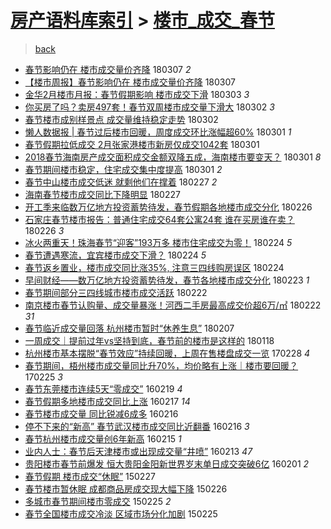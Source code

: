 [房产语料库索引](../../README.md)  > [楼市_成交_春节](楼市_成交_春节.md)
====
> [back](../README.md)

- [春节影响仍在 楼市成交量价齐降](http://jkwz.applinzi.com/ittc/7077863369443116043.html#%E6%98%A5%E8%8A%82%E5%BD%B1%E5%93%8D%E4%BB%8D%E5%9C%A8+%E6%A5%BC%E5%B8%82%E6%88%90%E4%BA%A4%E9%87%8F%E4%BB%B7%E9%BD%90%E9%99%8D) 180307 *2* 
- [【楼市周报】春节影响仍在 楼市成交量价齐降](http://jkwz.applinzi.com/ittc/7077795110110888967.html#%E3%80%90%E6%A5%BC%E5%B8%82%E5%91%A8%E6%8A%A5%E3%80%91%E6%98%A5%E8%8A%82%E5%BD%B1%E5%93%8D%E4%BB%8D%E5%9C%A8+%E6%A5%BC%E5%B8%82%E6%88%90%E4%BA%A4%E9%87%8F%E4%BB%B7%E9%BD%90%E9%99%8D) 180307  
- [金华2月楼市月报：春节假期影响 楼市成交下滑](http://jkwz.applinzi.com/ittc/7076288249775784967.html#%E9%87%91%E5%8D%8E2%E6%9C%88%E6%A5%BC%E5%B8%82%E6%9C%88%E6%8A%A5%EF%BC%9A%E6%98%A5%E8%8A%82%E5%81%87%E6%9C%9F%E5%BD%B1%E5%93%8D+%E6%A5%BC%E5%B8%82%E6%88%90%E4%BA%A4%E4%B8%8B%E6%BB%91) 180303 *3* 
- [你买房了吗？卖房497套！春节双周楼市成交量下滑大](http://jkwz.applinzi.com/ittc/7075947951224783888.html#%E4%BD%A0%E4%B9%B0%E6%88%BF%E4%BA%86%E5%90%97%EF%BC%9F%E5%8D%96%E6%88%BF497%E5%A5%97%EF%BC%81%E6%98%A5%E8%8A%82%E5%8F%8C%E5%91%A8%E6%A5%BC%E5%B8%82%E6%88%90%E4%BA%A4%E9%87%8F%E4%B8%8B%E6%BB%91%E5%A4%A7) 180302 *3* 
- [春节楼市成别样景点 成交量维持稳定走势](http://jkwz.applinzi.com/ittc/7075931648799802385.html#%E6%98%A5%E8%8A%82%E6%A5%BC%E5%B8%82%E6%88%90%E5%88%AB%E6%A0%B7%E6%99%AF%E7%82%B9+%E6%88%90%E4%BA%A4%E9%87%8F%E7%BB%B4%E6%8C%81%E7%A8%B3%E5%AE%9A%E8%B5%B0%E5%8A%BF) 180302  
- [懒人数据报 | 春节过后楼市回暖，周度成交环比涨幅超60%](http://jkwz.applinzi.com/ittc/7075576331297621009.html#%E6%87%92%E4%BA%BA%E6%95%B0%E6%8D%AE%E6%8A%A5+%7C+%E6%98%A5%E8%8A%82%E8%BF%87%E5%90%8E%E6%A5%BC%E5%B8%82%E5%9B%9E%E6%9A%96%EF%BC%8C%E5%91%A8%E5%BA%A6%E6%88%90%E4%BA%A4%E7%8E%AF%E6%AF%94%E6%B6%A8%E5%B9%85%E8%B6%8560%25) 180301 *1* 
- [春节假期拉低成交 2月张家港楼市新房仅成交1042套](http://jkwz.applinzi.com/ittc/7075529725336617995.html#%E6%98%A5%E8%8A%82%E5%81%87%E6%9C%9F%E6%8B%89%E4%BD%8E%E6%88%90%E4%BA%A4+2%E6%9C%88%E5%BC%A0%E5%AE%B6%E6%B8%AF%E6%A5%BC%E5%B8%82%E6%96%B0%E6%88%BF%E4%BB%85%E6%88%90%E4%BA%A41042%E5%A5%97) 180301  
- [2018春节海南房产成交面积成交金额双降五成，海南楼市要变天？](http://jkwz.applinzi.com/ittc/7075476055479813131.html#2018%E6%98%A5%E8%8A%82%E6%B5%B7%E5%8D%97%E6%88%BF%E4%BA%A7%E6%88%90%E4%BA%A4%E9%9D%A2%E7%A7%AF%E6%88%90%E4%BA%A4%E9%87%91%E9%A2%9D%E5%8F%8C%E9%99%8D%E4%BA%94%E6%88%90%EF%BC%8C%E6%B5%B7%E5%8D%97%E6%A5%BC%E5%B8%82%E8%A6%81%E5%8F%98%E5%A4%A9%EF%BC%9F) 180301 *8* 
- [春节期间楼市稳定，住宅成交集中度提高](http://jkwz.applinzi.com/ittc/7075447682313487367.html#%E6%98%A5%E8%8A%82%E6%9C%9F%E9%97%B4%E6%A5%BC%E5%B8%82%E7%A8%B3%E5%AE%9A%EF%BC%8C%E4%BD%8F%E5%AE%85%E6%88%90%E4%BA%A4%E9%9B%86%E4%B8%AD%E5%BA%A6%E6%8F%90%E9%AB%98) 180301 *2* 
- [春节中山楼市成交低迷 就剩他们在撑着](http://jkwz.applinzi.com/ittc/7074720719831565328.html#%E6%98%A5%E8%8A%82%E4%B8%AD%E5%B1%B1%E6%A5%BC%E5%B8%82%E6%88%90%E4%BA%A4%E4%BD%8E%E8%BF%B7+%E5%B0%B1%E5%89%A9%E4%BB%96%E4%BB%AC%E5%9C%A8%E6%92%91%E7%9D%80) 180227 *2* 
- [海南春节楼市成交同比下降明显](http://jkwz.applinzi.com/ittc/7074696163528016912.html#%E6%B5%B7%E5%8D%97%E6%98%A5%E8%8A%82%E6%A5%BC%E5%B8%82%E6%88%90%E4%BA%A4%E5%90%8C%E6%AF%94%E4%B8%8B%E9%99%8D%E6%98%8E%E6%98%BE) 180227  
- [开工季来临数万亿地方投资蓄势待发，春节假期各地楼市成交分化](http://jkwz.applinzi.com/ittc/7074421708469830662.html#%E5%BC%80%E5%B7%A5%E5%AD%A3%E6%9D%A5%E4%B8%B4%E6%95%B0%E4%B8%87%E4%BA%BF%E5%9C%B0%E6%96%B9%E6%8A%95%E8%B5%84%E8%93%84%E5%8A%BF%E5%BE%85%E5%8F%91%EF%BC%8C%E6%98%A5%E8%8A%82%E5%81%87%E6%9C%9F%E5%90%84%E5%9C%B0%E6%A5%BC%E5%B8%82%E6%88%90%E4%BA%A4%E5%88%86%E5%8C%96) 180226  
- [石家庄春节楼市报告：普通住宅成交64套公寓24套 谁在买房谁在卖？](http://jkwz.applinzi.com/ittc/7074291150565671953.html#%E7%9F%B3%E5%AE%B6%E5%BA%84%E6%98%A5%E8%8A%82%E6%A5%BC%E5%B8%82%E6%8A%A5%E5%91%8A%EF%BC%9A%E6%99%AE%E9%80%9A%E4%BD%8F%E5%AE%85%E6%88%90%E4%BA%A464%E5%A5%97%E5%85%AC%E5%AF%9324%E5%A5%97+%E8%B0%81%E5%9C%A8%E4%B9%B0%E6%88%BF%E8%B0%81%E5%9C%A8%E5%8D%96%EF%BC%9F) 180226 *3* 
- [冰火两重天！珠海春节“迎客”193万多 楼市住宅成交为零！](http://jkwz.applinzi.com/ittc/7073614156224005126.html#%E5%86%B0%E7%81%AB%E4%B8%A4%E9%87%8D%E5%A4%A9%EF%BC%81%E7%8F%A0%E6%B5%B7%E6%98%A5%E8%8A%82%E2%80%9C%E8%BF%8E%E5%AE%A2%E2%80%9D193%E4%B8%87%E5%A4%9A+%E6%A5%BC%E5%B8%82%E4%BD%8F%E5%AE%85%E6%88%90%E4%BA%A4%E4%B8%BA%E9%9B%B6%EF%BC%81) 180224 *5* 
- [春节遭遇寒流，宜宾楼市成交下滑？](http://jkwz.applinzi.com/ittc/7073598706341643275.html#%E6%98%A5%E8%8A%82%E9%81%AD%E9%81%87%E5%AF%92%E6%B5%81%EF%BC%8C%E5%AE%9C%E5%AE%BE%E6%A5%BC%E5%B8%82%E6%88%90%E4%BA%A4%E4%B8%8B%E6%BB%91%EF%BC%9F) 180224 *5* 
- [春节返乡置业，楼市成交同比涨35%, 注意三四线购房误区](http://jkwz.applinzi.com/ittc/7073551405740983313.html#%E6%98%A5%E8%8A%82%E8%BF%94%E4%B9%A1%E7%BD%AE%E4%B8%9A%EF%BC%8C%E6%A5%BC%E5%B8%82%E6%88%90%E4%BA%A4%E5%90%8C%E6%AF%94%E6%B6%A835%25%2C+%E6%B3%A8%E6%84%8F%E4%B8%89%E5%9B%9B%E7%BA%BF%E8%B4%AD%E6%88%BF%E8%AF%AF%E5%8C%BA) 180224  
- [早间财经——数万亿地方投资蓄势待发，春节各地楼市成交分化](http://jkwz.applinzi.com/ittc/7073237411381642247.html#%E6%97%A9%E9%97%B4%E8%B4%A2%E7%BB%8F%E2%80%94%E2%80%94%E6%95%B0%E4%B8%87%E4%BA%BF%E5%9C%B0%E6%96%B9%E6%8A%95%E8%B5%84%E8%93%84%E5%8A%BF%E5%BE%85%E5%8F%91%EF%BC%8C%E6%98%A5%E8%8A%82%E5%90%84%E5%9C%B0%E6%A5%BC%E5%B8%82%E6%88%90%E4%BA%A4%E5%88%86%E5%8C%96) 180223 *1* 
- [春节期间部分三四线城市楼市成交活跃](http://jkwz.applinzi.com/ittc/7072991303757726731.html#%E6%98%A5%E8%8A%82%E6%9C%9F%E9%97%B4%E9%83%A8%E5%88%86%E4%B8%89%E5%9B%9B%E7%BA%BF%E5%9F%8E%E5%B8%82%E6%A5%BC%E5%B8%82%E6%88%90%E4%BA%A4%E6%B4%BB%E8%B7%83) 180222  
- [南京楼市春节认购量、成交量暴涨！河西二手房最高成交价超6万/㎡](http://jkwz.applinzi.com/ittc/7072930501868651531.html#%E5%8D%97%E4%BA%AC%E6%A5%BC%E5%B8%82%E6%98%A5%E8%8A%82%E8%AE%A4%E8%B4%AD%E9%87%8F%E3%80%81%E6%88%90%E4%BA%A4%E9%87%8F%E6%9A%B4%E6%B6%A8%EF%BC%81%E6%B2%B3%E8%A5%BF%E4%BA%8C%E6%89%8B%E6%88%BF%E6%9C%80%E9%AB%98%E6%88%90%E4%BA%A4%E4%BB%B7%E8%B6%856%E4%B8%87%2F%E3%8E%A1) 180222 *31* 
- [春节临近成交量回落 杭州楼市暂时“休养生息”](http://jkwz.applinzi.com/ittc/7067274752177996811.html#%E6%98%A5%E8%8A%82%E4%B8%B4%E8%BF%91%E6%88%90%E4%BA%A4%E9%87%8F%E5%9B%9E%E8%90%BD+%E6%9D%AD%E5%B7%9E%E6%A5%BC%E5%B8%82%E6%9A%82%E6%97%B6%E2%80%9C%E4%BC%91%E5%85%BB%E7%94%9F%E6%81%AF%E2%80%9D) 180207  
- [一周成交｜提前过年vs坚持到底，春节前的楼市是这样的](http://jkwz.applinzi.com/ittc/7059912278722216976.html#%E4%B8%80%E5%91%A8%E6%88%90%E4%BA%A4%EF%BD%9C%E6%8F%90%E5%89%8D%E8%BF%87%E5%B9%B4vs%E5%9D%9A%E6%8C%81%E5%88%B0%E5%BA%95%EF%BC%8C%E6%98%A5%E8%8A%82%E5%89%8D%E7%9A%84%E6%A5%BC%E5%B8%82%E6%98%AF%E8%BF%99%E6%A0%B7%E7%9A%84) 180118  
- [杭州楼市基本摆脱“春节效应”持续回暖，上周在售楼盘成交一览](http://jkwz.applinzi.com/ittc/6939754538801300484.html#%E6%9D%AD%E5%B7%9E%E6%A5%BC%E5%B8%82%E5%9F%BA%E6%9C%AC%E6%91%86%E8%84%B1%E2%80%9C%E6%98%A5%E8%8A%82%E6%95%88%E5%BA%94%E2%80%9D%E6%8C%81%E7%BB%AD%E5%9B%9E%E6%9A%96%EF%BC%8C%E4%B8%8A%E5%91%A8%E5%9C%A8%E5%94%AE%E6%A5%BC%E7%9B%98%E6%88%90%E4%BA%A4%E4%B8%80%E8%A7%88) 170228 *4* 
- [春节期间，梧州楼市成交量同比升70%，均价略有上涨｜楼市要回暖？](http://jkwz.applinzi.com/ittc/6938548451070706693.html#%E6%98%A5%E8%8A%82%E6%9C%9F%E9%97%B4%EF%BC%8C%E6%A2%A7%E5%B7%9E%E6%A5%BC%E5%B8%82%E6%88%90%E4%BA%A4%E9%87%8F%E5%90%8C%E6%AF%94%E5%8D%8770%25%EF%BC%8C%E5%9D%87%E4%BB%B7%E7%95%A5%E6%9C%89%E4%B8%8A%E6%B6%A8%EF%BD%9C%E6%A5%BC%E5%B8%82%E8%A6%81%E5%9B%9E%E6%9A%96%EF%BC%9F) 170225 *3* 
- [春节东莞楼市连续5天“零成交”](http://jkwz.applinzi.com/ittc/6800358526463509508.html#%E6%98%A5%E8%8A%82%E4%B8%9C%E8%8E%9E%E6%A5%BC%E5%B8%82%E8%BF%9E%E7%BB%AD5%E5%A4%A9%E2%80%9C%E9%9B%B6%E6%88%90%E4%BA%A4%E2%80%9D) 160219 *4* 
- [春节假期多地楼市成交同比上涨](http://jkwz.applinzi.com/ittc/6799858260899267589.html#%E6%98%A5%E8%8A%82%E5%81%87%E6%9C%9F%E5%A4%9A%E5%9C%B0%E6%A5%BC%E5%B8%82%E6%88%90%E4%BA%A4%E5%90%8C%E6%AF%94%E4%B8%8A%E6%B6%A8) 160217 *14* 
- [春节楼市成交量 同比锐减6成多](http://jkwz.applinzi.com/ittc/6799423134541284356.html#%E6%98%A5%E8%8A%82%E6%A5%BC%E5%B8%82%E6%88%90%E4%BA%A4%E9%87%8F+%E5%90%8C%E6%AF%94%E9%94%90%E5%87%8F6%E6%88%90%E5%A4%9A) 160216  
- [停不下来的“新高” 春节武汉楼市成交同比近翻番](http://jkwz.applinzi.com/ittc/6799355876297147397.html#%E5%81%9C%E4%B8%8D%E4%B8%8B%E6%9D%A5%E7%9A%84%E2%80%9C%E6%96%B0%E9%AB%98%E2%80%9D+%E6%98%A5%E8%8A%82%E6%AD%A6%E6%B1%89%E6%A5%BC%E5%B8%82%E6%88%90%E4%BA%A4%E5%90%8C%E6%AF%94%E8%BF%91%E7%BF%BB%E7%95%AA) 160216 *3* 
- [春节杭州楼市成交量创6年新高](http://jkwz.applinzi.com/ittc/6798949398163751941.html#%E6%98%A5%E8%8A%82%E6%9D%AD%E5%B7%9E%E6%A5%BC%E5%B8%82%E6%88%90%E4%BA%A4%E9%87%8F%E5%88%9B6%E5%B9%B4%E6%96%B0%E9%AB%98) 160215 *1* 
- [业内人士：春节后天津楼市或出现成交量“井喷”](http://jkwz.applinzi.com/ittc/6798322990009811972.html#%E4%B8%9A%E5%86%85%E4%BA%BA%E5%A3%AB%EF%BC%9A%E6%98%A5%E8%8A%82%E5%90%8E%E5%A4%A9%E6%B4%A5%E6%A5%BC%E5%B8%82%E6%88%96%E5%87%BA%E7%8E%B0%E6%88%90%E4%BA%A4%E9%87%8F%E2%80%9C%E4%BA%95%E5%96%B7%E2%80%9D) 160213 *47* 
- [贵阳楼市春节前爆发  恒大贵阳金阳新世界岁末单日成交突破6亿](http://jkwz.applinzi.com/ittc/6793896658450514949.html#%E8%B4%B5%E9%98%B3%E6%A5%BC%E5%B8%82%E6%98%A5%E8%8A%82%E5%89%8D%E7%88%86%E5%8F%91++%E6%81%92%E5%A4%A7%E8%B4%B5%E9%98%B3%E9%87%91%E9%98%B3%E6%96%B0%E4%B8%96%E7%95%8C%E5%B2%81%E6%9C%AB%E5%8D%95%E6%97%A5%E6%88%90%E4%BA%A4%E7%AA%81%E7%A0%B46%E4%BA%BF) 160201 *2* 
- [春节假期 楼市成交“休眠”](http://jkwz.applinzi.com/ittc/547650611396307997.html#%E6%98%A5%E8%8A%82%E5%81%87%E6%9C%9F+%E6%A5%BC%E5%B8%82%E6%88%90%E4%BA%A4%E2%80%9C%E4%BC%91%E7%9C%A0%E2%80%9D) 150227  
- [春节楼市暂休眠 成都商品房成交现大幅下降](http://jkwz.applinzi.com/ittc/547650611396049078.html#%E6%98%A5%E8%8A%82%E6%A5%BC%E5%B8%82%E6%9A%82%E4%BC%91%E7%9C%A0+%E6%88%90%E9%83%BD%E5%95%86%E5%93%81%E6%88%BF%E6%88%90%E4%BA%A4%E7%8E%B0%E5%A4%A7%E5%B9%85%E4%B8%8B%E9%99%8D) 150226  
- [多城市春节期间楼市零成交](http://jkwz.applinzi.com/ittc/547650611395798203.html#%E5%A4%9A%E5%9F%8E%E5%B8%82%E6%98%A5%E8%8A%82%E6%9C%9F%E9%97%B4%E6%A5%BC%E5%B8%82%E9%9B%B6%E6%88%90%E4%BA%A4) 150225 *2* 
- [春节全国楼市成交冷淡 区域市场分化加剧](http://jkwz.applinzi.com/ittc/547650611393718472.html#%E6%98%A5%E8%8A%82%E5%85%A8%E5%9B%BD%E6%A5%BC%E5%B8%82%E6%88%90%E4%BA%A4%E5%86%B7%E6%B7%A1+%E5%8C%BA%E5%9F%9F%E5%B8%82%E5%9C%BA%E5%88%86%E5%8C%96%E5%8A%A0%E5%89%A7) 150225  
